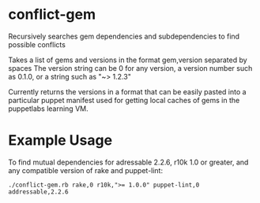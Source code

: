 conflict-gem
============

Recursively searches gem dependencies and subdependencies to find possible conflicts

Takes a list of gems and versions in the format gem,version separated by spaces
The version string can be 0 for any version, a version number such as 0.1.0, or a string such as "~> 1.2.3"

Currently returns the versions in a format that can be easily pasted into a particular puppet manifest
used for getting local caches of gems in the puppetlabs learning VM.

Example Usage
=============

To find mutual dependencies for adressable 2.2.6, r10k 1.0 or greater, and any compatible version of rake and puppet-lint:
```
./conflict-gem.rb rake,0 r10k,">= 1.0.0" puppet-lint,0 addressable,2.2.6
```
